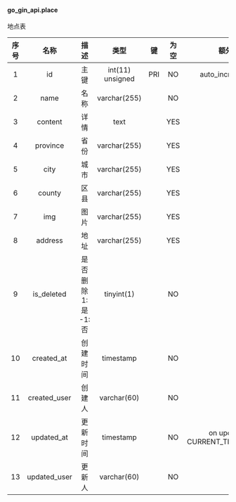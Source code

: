 #### go_gin_api.place 
地点表

| 序号 | 名称 | 描述 | 类型 | 键 | 为空 | 额外 | 默认值 |
| :--: | :--: | :--: | :--: | :--: | :--: | :--: | :--: |
| 1 | id | 主键 | int(11) unsigned | PRI | NO | auto_increment |  |
| 2 | name | 名称 | varchar(255) |  | NO |  |  |
| 3 | content | 详情 | text |  | YES |  |  |
| 4 | province | 省份 | varchar(255) |  | YES |  |  |
| 5 | city | 城市 | varchar(255) |  | YES |  |  |
| 6 | county | 区县 | varchar(255) |  | YES |  |  |
| 7 | img | 图片 | varchar(255) |  | YES |  |  |
| 8 | address | 地址 | varchar(255) |  | YES |  |  |
| 9 | is_deleted | 是否删除 1:是  -1:否 | tinyint(1) |  | NO |  | -1 |
| 10 | created_at | 创建时间 | timestamp |  | NO |  | CURRENT_TIMESTAMP |
| 11 | created_user | 创建人 | varchar(60) |  | NO |  |  |
| 12 | updated_at | 更新时间 | timestamp |  | NO | on update CURRENT_TIMESTAMP | CURRENT_TIMESTAMP |
| 13 | updated_user | 更新人 | varchar(60) |  | NO |  |  |

